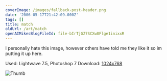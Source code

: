 ```yaml
---
coverImage: /images/fallback-post-header.png
date: '2006-05-17T21:42:09.000Z'
tags: []
title: match
oldUrl: /art/match
openAIMikesBlogFileId: file-bIrTjGZ7SCXw8Flge1inixxR
---
```


I personally hate this image, however others have told me they like it so im putting it up here.

Used: Lightwave 7.5, Photoshop 7
Download: [1024x768](https://www.mikecann.co.uk/Images/Art-Full/match.jpg)

![Thumb](https://www.mikecann.co.uk/Images/Art-Thumbs/match.gif "Thumb")
